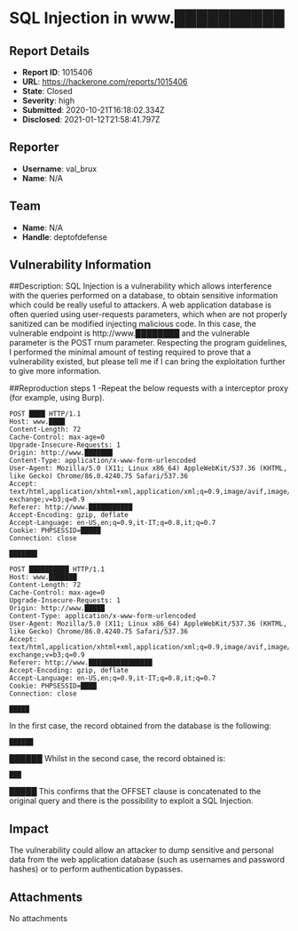# SQL Injection in www.██████████

## Report Details
- **Report ID**: 1015406
- **URL**: https://hackerone.com/reports/1015406
- **State**: Closed
- **Severity**: high
- **Submitted**: 2020-10-21T16:18:02.334Z
- **Disclosed**: 2021-01-12T21:58:41.797Z

## Reporter
- **Username**: val_brux
- **Name**: N/A

## Team
- **Name**: N/A
- **Handle**: deptofdefense

## Vulnerability Information
##Description:
SQL Injection is a vulnerability which allows interference with the queries performed on a database, to obtain sensitive information which could be really useful to attackers. A web application database is often queried using user-requests parameters, which when are not properly sanitized can be modified injecting malicious code.  In this case, the vulnerable endpoint is http://www.████████ and the vulnerable parameter is the POST rnum parameter. Respecting the program guidelines, I performed the minimal amount of testing required to prove that a vulnerability existed, but please tell me if I can bring the exploitation further to give more information.

##Reproduction steps
1 -Repeat the below requests with a interceptor proxy (for example, using Burp).
```
POST ████ HTTP/1.1
Host: www.████
Content-Length: 72
Cache-Control: max-age=0
Upgrade-Insecure-Requests: 1
Origin: http://www.███████
Content-Type: application/x-www-form-urlencoded
User-Agent: Mozilla/5.0 (X11; Linux x86_64) AppleWebKit/537.36 (KHTML, like Gecko) Chrome/86.0.4240.75 Safari/537.36
Accept: text/html,application/xhtml+xml,application/xml;q=0.9,image/avif,image/webp,image/apng,*/*;q=0.8,application/signed-exchange;v=b3;q=0.9
Referer: http://www.███████████
Accept-Encoding: gzip, deflate
Accept-Language: en-US,en;q=0.9,it-IT;q=0.8,it;q=0.7
Cookie: PHPSESSID=█████
Connection: close

███████
```
```
POST ██████████ HTTP/1.1
Host: www.███████
Content-Length: 72
Cache-Control: max-age=0
Upgrade-Insecure-Requests: 1
Origin: http://www.█████
Content-Type: application/x-www-form-urlencoded
User-Agent: Mozilla/5.0 (X11; Linux x86_64) AppleWebKit/537.36 (KHTML, like Gecko) Chrome/86.0.4240.75 Safari/537.36
Accept: text/html,application/xhtml+xml,application/xml;q=0.9,image/avif,image/webp,image/apng,*/*;q=0.8,application/signed-exchange;v=b3;q=0.9
Referer: http://www.████████████████
Accept-Encoding: gzip, deflate
Accept-Language: en-US,en;q=0.9,it-IT;q=0.8,it;q=0.7
Cookie: PHPSESSID=████
Connection: close

█████
```
In the first case, the record obtained from the database is the following:
```
██████
```
██████
Whilst in the second case, the record obtained is:
```
███
```
█████
This confirms that the OFFSET clause is concatenated to the original query and there is the possibility to exploit a SQL Injection.

## Impact

The vulnerability could allow an attacker to dump sensitive and personal data from the web application database (such as usernames and password hashes) or to perform authentication bypasses.

## Attachments
No attachments
